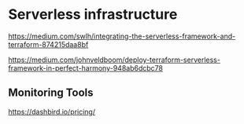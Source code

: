 # Serverless infrastructure

https://medium.com/swlh/integrating-the-serverless-framework-and-terraform-874215daa8bf

https://medium.com/johnveldboom/deploy-terraform-serverless-framework-in-perfect-harmony-948ab6dcbc78

## Monitoring Tools

https://dashbird.io/pricing/
